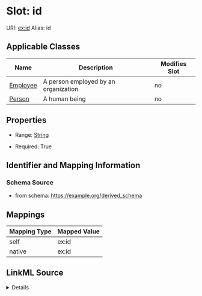 

# Slot: id 



URI: [ex:id](https://example.org/id)
Alias: id

<!-- no inheritance hierarchy -->





## Applicable Classes

| Name | Description | Modifies Slot |
| --- | --- | --- |
| [Employee](Employee.md) | A person employed by an organization |  no  |
| [Person](Person.md) | A human being |  no  |







## Properties

* Range: [String](String.md)

* Required: True





## Identifier and Mapping Information







### Schema Source


* from schema: https://example.org/derived_schema




## Mappings

| Mapping Type | Mapped Value |
| ---  | ---  |
| self | ex:id |
| native | ex:id |




## LinkML Source

<details>
```yaml
name: id
from_schema: https://example.org/derived_schema
rank: 1000
identifier: true
alias: id
owner: Person
domain_of:
- Person
range: string
required: true

```
</details>